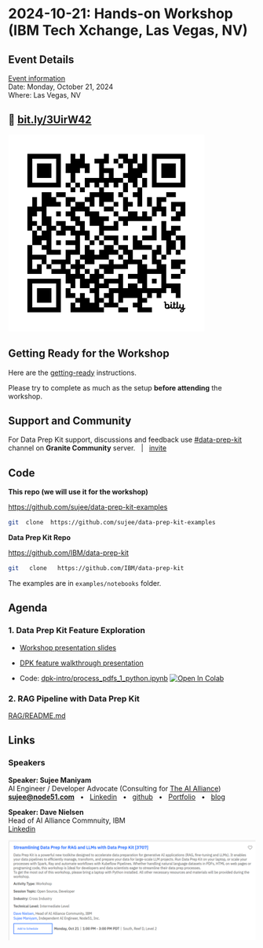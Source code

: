 # 2024-10-21: Hands-on Workshop (IBM Tech Xchange, Las Vegas, NV)

## Event Details

[Event information](https://reg.tools.ibm.com/flow/ibm/techxchange24/sessioncatalog/page/sessioncatalog?search=3707&tab.sessioncatalogtabs=option_1601178495160)<br>
Date: Monday, October 21, 2024 <br>
Where:  Las Vegas, NV<br>

## 🔗  [bit.ly/3UirW42](https://bit.ly/3UirW42)

<img src="2024-10-21__IBM--tech-xchange-qr1.png" width="400px">



## Getting Ready for the Workshop

Here are the [getting-ready](../getting-ready.md) instructions.

Please try to complete as much as the setup **before attending** the workshop.

## Support and Community

For Data Prep Kit support,  discussions and feedback use [#data-prep-kit](https://discordapp.com/channels/1276554812359442504/1286046139921207476) channel on **Granite Community** server.  &nbsp;  |  &nbsp;  [invite](https://discord.gg/RjXrgDjA3b) 


## Code

**This repo (we will use it for the workshop)**

https://github.com/sujee/data-prep-kit-examples


```bash
git  clone  https://github.com/sujee/data-prep-kit-examples
```

**Data Prep Kit Repo**

https://github.com/IBM/data-prep-kit

```bash
git   clone   https://github.com/IBM/data-prep-kit
```

The examples are in `examples/notebooks` folder.



## Agenda


### 1. Data Prep Kit Feature Exploration

- [Workshop presentation slides](https://docs.google.com/presentation/d/1FyI7um71VcjYsFrcqyj5RHRgrrdsgGw30PPj6WptOQ4/edit?usp=sharing)

- [DPK feature walkthrough presentation](https://docs.google.com/presentation/d/1V3ODX4sCbXhci1EpU8aqC1sNJjMvHIn5DntWqWOQxh8/edit?usp=sharing)

- Code: [dpk-intro/process_pdfs_1_python.ipynb](../dpk-intro/process_pdfs_1_python.ipynb)  [![Open In Colab](https://colab.research.google.com/assets/colab-badge.svg)](https://colab.research.google.com/github/sujee/data-prep-kit-examples/blob/main/dpk-intro/process_pdfs_1_python.ipynb)


### 2. RAG Pipeline with Data Prep Kit

[RAG/README.md](../rag/README.md)

## Links

### Speakers

**Speaker: Sujee Maniyam**  
AI Engineer / Developer Advocate (Consulting for [The AI Alliance](https://thealliance.ai/))  
**sujee@node51.com** &nbsp; • &nbsp; [Linkedin](https://www.linkedin.com/in/sujeemaniyam/) &nbsp;  • &nbsp;  [github](https://github.com/sujee/) &nbsp;  •  &nbsp; [Portfolio](https://portfolio.sujee.dev/)  &nbsp;  •  &nbsp; [blog](https://sujee.dev/)

**Speaker: Dave Nielsen**<br>
Head of AI Alliance Commnuity, IBM<br>
[Linkedin](https://www.linkedin.com/in/dnielsen/)

![](2024-10-21__IBM-tech-exchange-las-vegas-1.png)